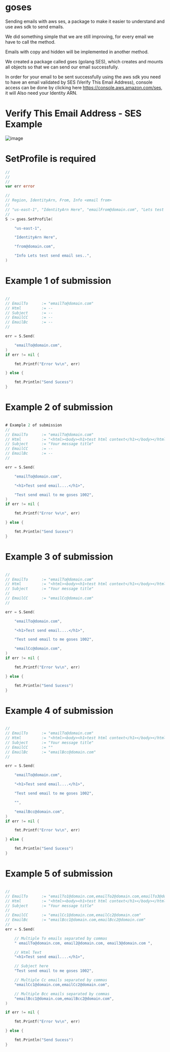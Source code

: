 # goses

Sending emails with aws ses, a package to make it easier to understand and use aws sdk to send emails.

We did something simple that we are still improving, for every email we have to call the method.

Emails with copy and hidden will be implemented in another method.

We created a package called gses (golang SES), which creates and mounts all objects so that we can send our email successfully.

In order for your email to be sent successfully using the aws sdk you need to have an email validated by SES (Verify This Email Address), console access can be done by clicking here https://console.aws.amazon.com/ses, 
it will Also need your Identity ARN.

# Verify This Email Address - SES Example

![image](https://github.com/jeffotoni/goses/blob/master/img/identity-arn.png)

# SetProfile is required

```go
//
//
//
var err error

//
// Region, IdentityArn, From, Info <email from>
//
// "us-east-1", "IdentityArn Here", "emailFrom@domain.com", "Lets test send email ses.."
//
S := gses.SetProfile(

	"us-east-1",

	"IdentityArn Here",

	"from@domain.com",

	"Info Lets test send email ses..",
)

```

# Example 1 of submission

```go

//
// EmailTo 		:= "emailTo@domain.com"
// Html 		:= --
// Subject 		:= --
// EmailCC 		:= --
// EmailBc 		:= --
//

err = S.Send(

	"emailTo@domain.com",
)
if err != nil {

	fmt.Printf("Error %v\n", err)

} else {

	fmt.Println("Send Sucess")
}


```
# Example 2 of submission

```go

# Example 2 of submission
//
// EmailTo 		:= "emailTo@domain.com"
// Html 		:= "<html><body><h1>test html context</h1></body></html>"
// Subject 		:= "Your message title"
// EmailCC 		:= --
// EmailBc 		:= --
//

err = S.Send(

	"emailTo@domain.com",

	"<h1>Test send email....</h1>",

	"Test send email to me goses 1002",
)
if err != nil {

	fmt.Printf("Error %v\n", err)

} else {

	fmt.Println("Send Sucess")
}

```

# Example 3 of submission

```go

//
// EmailTo 		:= "emailTo@domain.com"
// Html 		:= "<html><body><h1>test html context</h1></body></html>"
// Subject 		:= "Your message title"
//
// EmailCC 		:= "emailCc@domain.com"
//

err = S.Send(

	"emailTo@domain.com",

	"<h1>Test send email....</h1>",

	"Test send email to me goses 1002",

	"emailCc@domain.com",
)
if err != nil {

	fmt.Printf("Error %v\n", err)

} else {

	fmt.Println("Send Sucess")
}

```
# Example 4 of submission

```go

//
// EmailTo 		:= "emailTo@domain.com"
// Html 		:= "<html><body><h1>test html context</h1></body></html>"
// Subject 		:= "Your message title"
// EmailCC		:= ""
// EmailBc 		:= "emailBcc@domain.com"
//

err = S.Send(

	"emailTo@domain.com",

	"<h1>Test send email....</h1>",

	"Test send email to me goses 1002",

	"",

	"emailBcc@domain.com",
)
if err != nil {

	fmt.Printf("Error %v\n", err)

} else {

	fmt.Println("Send Sucess")
}

```
# Example 5 of submission

```go

//
// EmailTo 		:= "emailTo1@domain.com,emailTo2@domain.com,emailTo3@domain.com"
// Html 		:= "<html><body><h1>test html context</h1></body></html>"
// Subject 		:= "Your message title"
//
// EmailCC 		:= "emailCc1@domain.com,emailCc2@domain.com"
// EmailBc 		:= "emailBcc1@domain.com,emailBcc2@domain.com"
//
err = S.Send(

	// Multiple To emails separated by commas
	" emailTo@domain.com, email2@domain.com, email3@domain.com ",

	// Html Text
	"<h1>Test send email....</h1>",

	// Subject here
	"Test send email to me goses 1002",

	// Multiple Cc emails separated by commas
	"emailCc1@domain.com,emailCc2@domain.com",

	// Multiple Bcc emails separated by commas
	"emailBcc1@domain.com,emailBcc2@domain.com",
)

if err != nil {

	fmt.Printf("Error %v\n", err)

} else {

	fmt.Println("Send Sucess")
}

```
